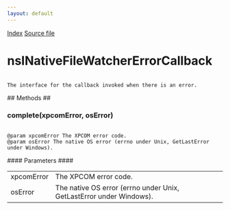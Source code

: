 ```yaml
---
layout: default
---
```

<div id='links'><a href="../index.html">Index</a>
<a href="http://dxr.mozilla.org/mozilla-central/source/toolkit/components/filewatcher/nsINativeFileWatcher.idl">Source file</a>
</div>

# nsINativeFileWatcherErrorCallback #
<code>  
The interface for the callback invoked when there is an error.  
  
</code>
## Methods ##

### complete(xpcomError, osError) ###
<code>  
@param xpcomError The XPCOM error code.  
@param osError The native OS error (errno under Unix, GetLastError under Windows).  
  
</code>
#### Parameters ####

<table>

<tr>
<td>xpcomError</td>
<td>The XPCOM error code.  
</td>
</tr>

<tr>
<td>osError</td>
<td>The native OS error (errno under Unix, GetLastError under Windows).  
</td>
</tr>

</table>
